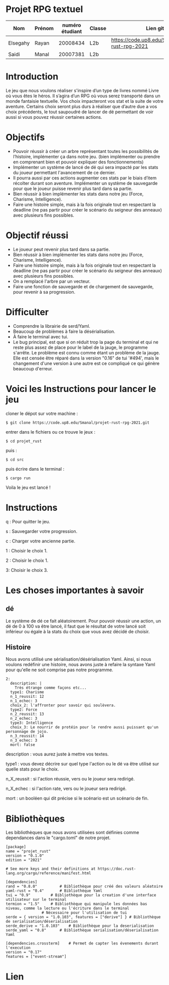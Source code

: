 # Projet RPG textuel
| Nom             | Prénom | numéro étudiant | Classe| Lien git                                         |
|---              |---     |---              |---    |---                                               |
| Elsegahy        | Rayan  | 20008434        | L2b   |https://code.up8.edu/Smanal/projet-rust-rpg-2021  |
| Saidi           | Manal  | 20007381        | L2b   |                                                  |


# Introduction
Le jeu que nous voulons réaliser s'inspire d’un type de livres nommé Livre où vous êtes le héros. Il s’agira d’un RPG où vous serez transporté dans un monde fantaisie textuelle. Vos choix impacteront vos stat et la suite de votre aventure. Certains choix seront plus durs à réaliser que d’autre due a vos choix précédents, le tout saupoudré de lancer de dé permettant de voir aussi si vous pouvez réussir certaines actions.


# Objectifs 
- Pouvoir réussir à créer un arbre représentant toutes les possibilités de l’histoire, implémenter ça dans notre jeu. (bien implémenter ou prendre en comprenant bien et pouvoir expliquer des fonctionnements)
- Implémenter un système de lancé de dé qui sera impacté par les stats du joueur permettant l'avancement de ce dernier.
- Il pourra aussi par ces actions augmenter ces stats par le biais d’item récolter durant son aventure. Implémenter un système de sauvegarde pour que le joueur puisse revenir plus tard dans sa partie.
- Bien réussir à bien implémenter les stats dans notre jeu (Force, Charisme, Intelligence).
- Faire une histoire simple, mais à la fois originale tout en respectant la deadline (ne pas partir pour créer le scénario du seigneur des anneaux) avec plusieurs fins possibles.

# Objectif réussi
- Le joueur peut revenir plus tard dans sa partie.
- Bien réussir à bien implémenter les stats dans notre jeu (Force, Charisme, Intelligence).
- Faire une histoire simple, mais à la fois originale tout en respectant la deadline (ne pas partir pour créer le scénario du seigneur des anneaux) avec plusieurs fins possibles.
- On a remplacé l'arbre par un vecteur.
- Faire une fonction de sauvegarde et de chargement de sauvegarde, pour revenir à sa progression.

# Difficulter
- Comprendre la librairie de serd/Yaml.
- Beaucoup de problèmes à faire la désérialisation.
- À faire le terminal avec tui.
- Le bug principal, est que si on réduit trop la page du terminal et qui ne reste plus assez de place pour le label de la jauge, le programme s'arrête. Le problème est connu comme étant un problème de la jauge. Elle est censée être réparé dans la version "0.16" de tui '#494', mais le changement d'une version à une autre est ce compliqué ce qui génère beaucoup d'erreur.

# Voici les Instructions pour lancer le jeu

cloner le dépot sur votre machine : 

`$ git clone https://code.up8.edu/Smanal/projet-rust-rpg-2021.git`

entrer dans le fichiers ou ce trouve le jeux :

`$ cd projet_rust`

puis :

`$ cd src`

puis écrire dans le terminal :

`$ cargo run`

Voila le jeu est lancé !

# Instructions

q : Pour quitter le jeu.

s : Sauvegarder votre progression.

c : Charger votre ancienne partie.

1 : Choisir le choix 1.

2 : Choisir le choix 1.

3: Choisir le choix 3.

# Les choses importantes à savoir

## dé

Le système de dé ce fait aléatoirement. Pour pouvoir réussir une action, un dé de 0 à 100 va être lancé, il faut que le résultat de votre lancé soit inférieur ou égale à la stats du choix que vous avez décidé de choisir.

## Histoire 

Nous avons utilisé une sérialisation/désérialisation Yaml. Ainsi, si nous voulons redéfinir une histoire, nous avons juste à refaire la syntaxe Yaml pour qu'elle ne soit comprise pas notre programme.

```
2: 
  description: | 
    Très étrange comme façons etc...
  type1: Charisme
  n_1_reussit: 12
  n_1_echec: 3
  choix_2: l'affronter pour savoir qui soulèvera.
  type2: Force
  n_2_reussit: 13
  n_2_echec: 3
  type3: Intelligence
  choix_3: Le nourrir de protéin pour le rendre aussi puissant qu'un personnage de jojo.
  n_3_reussit: 14
  n_3_echec: 3
  mort: false
```
description : vous aurez juste à mettre vos textes.

type1 : vous devez décrire sur quel type l'action ou le dé va être utilisé sur quelle stats pour le choix.

n_X_reussit : si l'action réussie, vers ou le joueur sera redirigé.

n_X_echec : si l'action rate, vers ou le joueur sera redirigé.

mort : un booléen qui dit précise si le scénario est un scénario de fin.

# Bibliothèques 
Les bibliothèques que nous avons utilisées sont définies comme dependances dans le "cargo.toml" de notre projet.
```
[package]
name = "projet_rust"
version = "0.1.0"
edition = "2021"

# See more keys and their definitions at https://doc.rust-lang.org/cargo/reference/manifest.html

[dependencies]
rand = "0.8.0"			# Bibliothèque pour créé des valeurs aléatoire
yaml-rust = "0.4"		# Bibliothèque Yaml
tui = "0.9"			# Bibliothèque pour la creation d'une interface utilisateur sur le terminal
termion = "1.5"		# Bibliothèque qui manipule les données bas niveau, comme la lecture ou l'écriture dans le terminal
				# Nécessaire pour l'utilisation de tui
serde = { version = "1.0.103", features = ["derive"] } # Bibliothèque  de serialisation/déserialisation
serde_derive = "1.0.103"	# Bibliothèque pour la deserialisation
serde_yaml = "0.8"		# Bibliothèque serialisation/déserialisation Yaml

[dependencies.crossterm]	# Permet de capter les évenements durant l'execution 
version = "0.17"
features = ["event-stream"] 

```
# Lien


